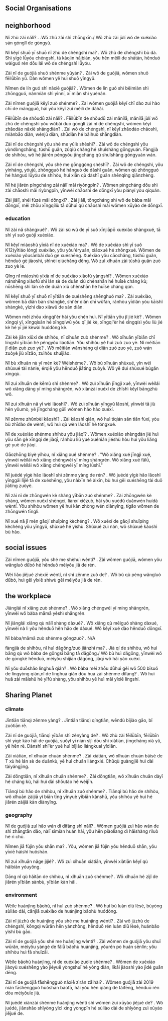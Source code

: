 
## Social Organisations

## neighborhood
Nǐ zhù zài nǎlǐ?                       .                       .Wǒ zhù zài shì zhōngxīn./ Wǒ zhù zài jùlí wǒ de xuéxiào sān gōnglǐ de gōngyù. 

Nǐ kěyǐ shuō yī shuō nǐ zhù de chéngshì ma?                       . Wǒ zhù de chéngshì bù dà. Shì yīgè lǚyóu chéngshì, tā kàojìn hǎibiān, yǒu hěn měilì de shātān, hěnduō wàiguó rén dōu lái wǒ de chéngshì lǚyóu. 

Zài nǐ de guójiā shuō shénme yǔyán?                       . Zài wǒ de guójiā, wǒmen shuō fēilǜbīn yǔ. Dàn wǒmen yě huì shuō yīngyǔ. 

Nǐmen de lín guó shì nǎxiē guójiā?                       . Wǒmen de lín guó shì běimiàn shì zhōngguó, nánmiàn shì yìnní, xī miàn shì yuènán. 

Zài nǐmen guójiā kěyǐ zuò shénme?                       . Zài wǒmen guójiā kěyǐ chī dào zuì hào chī de mángguǒ, hái yǒu kěyǐ zuì měilì de dàhǎi. 

Fēilǜbīn de shǒudū zài nǎlǐ?                       . Fēilǜbīn de shǒudū zài mǎnílā, mǎnílā jùlí wǒ zhù de chéngshì yǒu wǔbǎi duō gōnglǐ zài nǐ de chéngshì, wǒmen kěyǐ zhǎodào nǎxiē shāngdiàn?                       . Zài wǒ de chéngshì, nǐ kěyǐ zhǎodào chāoshì, miànbāo diàn, wénjù diàn, shūdiàn hé bǎihuò shāngdiàn. 

Zài nǐ de chéngshì yǒu shé me yúlè shèshī?                       . Zài wǒ de chéngshì yǒu yùndòngchǎng, túshū guǎn, zúqiú chǎng hé shuǐshàng gōngyuán. Fàngjià de shíhòu, wǒ hé jiārén péngyǒu jīngcháng qù shuǐshàng gōngyuán wán. 

Zài nǐ de chéngshì, yǒu shé me gōnggòng shèshī?                       . Zài wǒ de chéngshì, yǒu yínháng, yóujú, zhōngguó hé hánguó de dàshǐ guǎn, wǒmen qù zhōngguó hé hánguó lǚyóu de shíhòu, huì xiān qù dàshǐ guǎn shēnqǐng qiānzhèng. 

Nǐ hé jiārén píngcháng zài nǎlǐ mǎi rìyòngpǐn?                       . Wǒmen píngcháng dōu shì zài chāoshì mǎi rìyòngpǐn, yīnwèi chāoshì de dōngxī yòu piányí yòu qíquán. 

Zài jiālǐ, shéi fùzé mǎi dōngxī?                       . Zài jiālǐ, tōngcháng shì wǒ de bàba mǎi dōngxī, měi zhōu xīngqíliù tā dūhuì qù chāoshì mǎi wǒmen xūyào de dōngxī.


### education 
Nǐ zài nǎ shàngxué?                       . Wǒ zài sù wù de yī suǒ xīnjiāpō xuéxiào shàngxué, tā shì yī suǒ guójì xuéxiào. 

Nǐ kěyǐ miáoshù yīxià nǐ de xuéxiào ma?                       . Wǒ de xuéxiào shì yī suǒ K12(yītiáo lóng) xuéxiào, yǒu yòu'éryuán, xiǎoxué hé zhōngxué. Wǒmen de xuéxiào yǒusānbǎi duō gè xuéshēng. Xuéxiào yǒu cāochǎng, túshū guǎn, hěnduō gè jiàoshì, shìnèi qiúchǎng děng. Wǒ zuì xǐhuān zài túshū guǎn zuò zuo yè le.

Qǐng nǐ miáoshù yīxià nǐ de xuéxiào xiàofú yàngshì?                       . Wǒmen xuéxiào nánshēng xiàofú shì lán sè de duǎn xiù chènshān hé huīsè cháng kù; nǚshēng shì lán sè de duǎn xiù chènshān hé huīsè cháng qún. 

Nǐ kěyǐ shuō yī shuō nǐ yītiān de xuéshēng shēnghuó ma?                       . Zài xuéxiào, wǒmen bā diǎn bàn shàngkè, shí'èr diǎn chī wǔfàn, ránhòu yīdiǎn yòu kāishǐ shàngkè, yīzhí dào xiàwǔ de sān diǎn. 

Wǒmen měi zhōu xīngqí'èr hái yǒu chén huì. Nǐ yītiān yǒu jǐ jié kè?                       . Wǒmen xīngqí yī, xīngqísān hé xīngqíwǔ yǒu qī jié kè, xīngqí'èr hé xīngqísì yǒu liù jié kè hé yī jié kèwài huódòng kè. 

Zài kè jiān xiūxí de shíhòu, nǐ xǐhuān zuò shénme?                       . Wǒ xǐhuān yībiān chī língshí yībiān hé péngyǒu liáotiān. Yǒu shíhòu yě huì zuò zuo yè. Nǐ měitiān jǐ diǎn zuò zuo yè?                       . Wǒ měitiān wǎnshàng qī diǎn zuò zuo yè, zuò wán zuòyè jiù xǐzǎo, zuìhòu shuìjiào. 

Nǐ bù xǐhuān nà yī mén kè? Wèishéme?                       . Wǒ bù xǐhuān shùxué, yīn wéi shùxué tài nánle, érqiě yǒu hěnduō jiātíng zuòyè. Wǒ yě duì shùxué bùgǎn xìngqù. 

Nǐ zuì xǐhuān de kēmù shì shénme?                       . Wǒ zuì xǐhuān jīngjì xué, yīnwèi wèilái wǒ xiǎng dāng yī míng shāngrén, wǒ xiànzài xuéxí de zhīshì kěyǐ bāngzhù wǒ. 

Nǐ zuì xǐhuān nǎ yī wèi lǎoshī?                       . Wǒ zuì xǐhuān yīngyǔ lǎoshī, yīnwèi tā jiù hěn yōumò, yě jīngcháng gǔlì wǒmen hǎo hào xuéxí. 

Nǐ zěnme zhǔnbèi kǎoshì?                       . Zài kǎoshì qián, wǒ huì tíqián sān tiān fùxí, yòu bù zhīdào de wèntí, wǒ huì qù wèn lǎoshī hé tóngxué.

Nǐ de xuéxiào shénme shíhòu yǒu jiàqī?                       . Wǒmen xuéxiào shèngdàn jié huì yǒu sān gè xīngqí de jiàqī, ránhòu liù yuè xuénián jiéshù hòu huì yǒu liǎng gè yuè de jiàqī. 

Gāozhōng bìyè yǐhòu, nǐ xiǎng xué shénme?                       . "Wǒ xiǎng xué jīngjì xué, yīnwèi wèilái wǒ xiǎng chéngwéi yī míng shāngrén. Wǒ xiǎng xué fǎlǜ, yīnwèi wèilái wǒ xiǎng chéngwéi yī míng lǜshī." 

Nǐ juédé yīgè hǎo lǎoshī shì zěnme yàng de rén?                       . Wǒ juédé yīgè hǎo lǎoshī yīnggāi lǐjiě tā de xuéshēng, yǒu nàixīn hé àixīn, bù huì gěi xuéshēng tài duō jiātíng zuòyè. 

Nǐ zài nǐ de zhōngwén kè shàng yībān zuò shénme?                       . Zài zhōngwén kè shàng, wǒmen xuéxí shēngcí, liànxí xiězuò, hái yǒu yuèdú duǎnwén huídá wèntí. Yǒu shíhòu wǒmen yě huì kàn zhòng wén diànyǐng, tígāo wǒmen de zhōngwén tīnglì. 

Nǐ xué nǎ jǐ mén gāojí shuǐpíng kèchéng?                       . Wǒ xuéxí de gāojí shuǐpíng kèchéng yǒu yīngyǔ, shùxué hé yìshù. Shùxué zuì nán, wǒ shùxué kǎoshì bù hǎo.


## social issues
Zài nǐmen guójiā, yǒu shé me shèhuì wèntí?                       . Zài wǒmen guójiā, wǒmen yǒu wǎngluò dǔbó hé hěnduō méiyǒu jiā de rén. 

Wèi liǎo jiějué zhèxiē wèntí, nǐ shì zěnme zuò de?                       . Wǒ bù qù pèng wǎngluò dǔbó, huì gěi yīxiē shíwù gěi méiyǒu jiā de rén.


## the workplace
Jiānglái nǐ xiǎng zuò shénme?                       . Wǒ xiǎng chéngwéi yī míng shāngrén, yīnwèi wǒ bàba māmā yěshì shāngrén. 

Nǐ jiānglái xiǎng qù nǎlǐ shàng dàxué?                       . Wǒ xiǎng qù měiguó shàng dàxué, yīnwèi nà li yǒu hěnduō hěn hǎo de dàxué. Wǒ kěyǐ xué dào hěnduō dōngxī. 

Nǐ bàba/māmā zuò shénme gōngzuò?                       . N/A 

fàngjià de shíhòu, nǐ huì dǎgōng/zuò jiānzhí ma?                       . Jià qí de shíhòu, wǒ huì bāng qù wǒ bàba de gōngsī bāng tā dǎgōng./ Wǒ bù huì dǎgōng, yīnwèi wǒ de gōngkè hěnduō, méiyǒu shíjiān dǎgōng, jiàqī wǒ hái yào xuéxí. 

Nǐ yǒu duōshǎo línghuā qián?                       . Wǒ bàba měi zhōu dūhuì gěi wǒ 500 bǐsuǒ de língyòng qián,nǐ de línghuā qián dōu huā zài shénme dìfāng?                       . Wǒ huì huā zài mǎishū hé yīfú shàng, yǒu shíhòu yě huì mǎi yīxiē língshí.









## Sharing Planet

### climate

Jīntiān tiānqì zěnme yàng?  . Jīntiān tiānqì qíngtiān, wēndù bǐjiào gāo, bǐ zuótiān rè. 

Zài nǐ de guójiā, tiānqì yībān shì zěnyàng de?                       . Wǒ zhù zài fēilǜbīn, fēilǜbīn shì yīgè kào hǎi de guójiā, suǒyǐ yī nián sìjì dōu shì xiàtiān, jīngcháng xià yǔ, yě hěn rè. Dànshì shí'èr yuè huì bǐjiào liángkuai yīdiǎn. 

Zài xiàtiān, nǐ xǐhuān chuān shénme?                       . Zài xiàtiān, wǒ xǐhuān chuān báisè de T xù hé lán sè de duǎnkù, yě huì chuān liángxié. Chūqù guàngjiē huì dài tàiyángjìng. 

Zài dōngtiān, nǐ xǐhuān chuān shénme?                       . Zài dōngtiān, wǒ xǐhuān chuān dàyī hé cháng kù, hái huì dài shǒutào hé wéijīn. 

Tiānqì bù hǎo de shíhòu, nǐ xǐhuān zuò shénme?                       . Tiānqì bù hǎo de shíhòu, wǒ xǐhuān zàijiā yì biān tīng yīnyuè yībiān kànshū, yǒu shíhòu yě huì hé jiārén zàijiā kàn diànyǐng.

### geography 
Nǐ de guójiā zuì hǎo wán dì dìfāng shì nǎlǐ?                       . Wǒmen guójiā zuì hǎo wán de shì zhǎngtān dǎo, nàlǐ sìmiàn huán hǎi, yǒu hěn piàoliang dì hǎishàng rìluò hé rì chū.

Nǐmen jiā fùjìn yǒu shān ma?                       . Yǒu, wǒmen jiā fùjìn yǒu hěnduō shān, yǒu yīxiē háishì huǒshān. 

Nǐ zuì xǐhuān nǎge jìjié?                       . Wǒ zuì xǐhuān xiàtiān, yīnwèi xiàtiān kěyǐ qù hǎibiān yóuyǒng. 

Dāng nǐ qù hǎitān de shíhòu, nǐ xǐhuān zuò shénme?                       . Wǒ xǐhuān hé zìjǐ de jiārén yībiān sànbù, yībiān kàn hǎi.

### environment
Wèile huánjìng bǎohù, nǐ huì zuò shénme?                       . Wǒ huì bù luàn diū lèsè, bùyòng sùliào dài, cānjiā xuéxiào de huánjìng bǎohù huódòng. 

Zài nǐ jūzhù de huánjìng yǒu shé me huánjìng wèntí?                       . Zài wǒ jūzhù de chéngshì, kōngqì wūrǎn hěn yánzhòng, hěnduō rén luàn diū lèsè, huánbǎo yìshí bù gāo. 

Zài nǐ de guójiā yǒu shé me huánjìng wèntí?                       . Zài wǒmen de guójiā yǒu shuǐ wūrǎn, méiyǒu yángé de fǎlǜ bǎohù huánjìng, yǒurén pò huán sēnlín; yǒu shíhòu huì fā shuǐzāi. 

Wèile bǎohù huánjìng, nǐ de xuéxiào zuòle shénme?                       . Wǒmen de xuéxiào jiàoyù xuéshēng yào jiéyuē yòngshuǐ hé yòng diàn, líkāi jiàoshì yào jìdé guān dēng. 

Zài nǐ de guójiā fāshēngguò nǎxiē zìrán zāihài?                       . Wǒmen guójiā zài 2019 nián fāshēngguò huǒshān bàofā, hái yǒu hěn qiáng de táifēng, hěnduō rén dōu méiyǒule jiā. 

Nǐ juédé xiànzài shénme huánjìng wèntí shì wǒmen zuì xūyào jiějué de?                       . Wǒ juédé, jiǎnshǎo shǐyòng yīcì xìng yòngpǐn hé sùliào dài de shǐyòng zuì xūyào jiějué de.